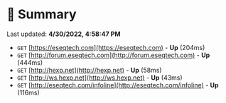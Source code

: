 # 📖 Summary
Last updated: **4/30/2022, 4:58:47 PM**

- `GET` [https://eseqtech.com](https://eseqtech.com) - **Up** (204ms)
- `GET` [http://forum.eseqtech.com](http://forum.eseqtech.com) - **Up** (444ms)
- `GET` [http://hexp.net](http://hexp.net) - **Up** (58ms)
- `GET` [http://ws.hexp.net](http://ws.hexp.net) - **Up** (43ms)
- `GET` [http://eseqtech.com/infoline](http://eseqtech.com/infoline) - **Up** (116ms)
